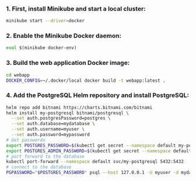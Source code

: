 

### 1. First, install Minikube and start a local cluster:
```bash
minikube start --driver=docker
```
### 2. Enable the Minikube Docker daemon:
```bash
eval $(minikube docker-env)
```
### 3. Build the web application Docker image:
```bash
cd webapp
DOCKER_CONFIG=~/.docker/local docker build -t webapp:latest .
```
### 4. Add the PostgreSQL Helm repository and install PostgreSQL:
```bash
helm repo add bitnami https://charts.bitnami.com/bitnami
helm install my-postgresql bitnami/postgresql \
  --set auth.postgresPassword=postgres \
  --set auth.database=mydatabase \
  --set auth.username=myuser \
  --set auth.password=mypassword
# Get passwords 
export POSTGRES_PASSWORD=$(kubectl get secret --namespace default my-postgresql -o jsonpath="{.data.password}" | base64 -d)
export POSTGRES_ADMIN_PASSWORD=$(kubectl get secret --namespace default my-postgresql -o jsonpath="{.data.postgres-password}" | base64 -d)
# port forward to the database
kubectl port-forward --namespace default svc/my-postgresql 5432:5432 
# connect to the database
PGPASSWORD="$POSTGRES_PASSWORD" psql --host 127.0.0.1 -U myuser -d mydatabase -p 5432
```
